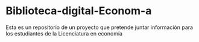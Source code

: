 # Biblioteca-digital-Econom-a
Esta es un repositorio de un proyecto que pretende juntar información para los estudiantes de la Licenciatura en economía
